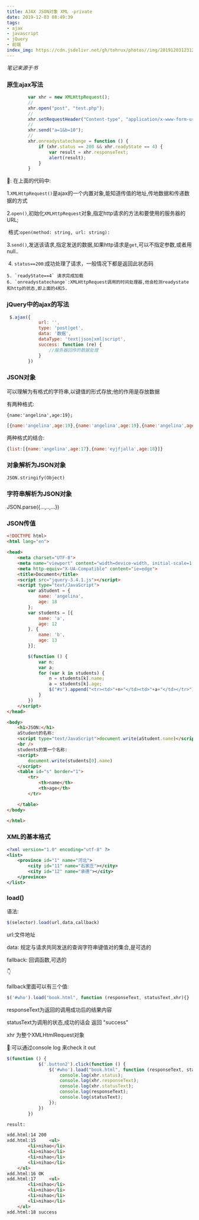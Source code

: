 ```yaml
---
title: AJAX JSON对象 XML -private
date: 2019-12-03 08:49:39
tags:
- ajax
- javascript
- jQuery
- 前端
index_img: https://cdn.jsdelivr.net/gh/tohrux/photos//img/20191203123124.png
---
```


*笔记来源于书*

### 原生ajax写法

```js
      	var xhr = new XMLHttpRequest();
        //
        xhr.open("post", "test.php");
        //
        xhr.setRequestHeader("Content-type", "application/x-www-form-urlencoded");
        //
        xhr.send("a=1&b=10");
        //
        xhr.onreadystatechange = function () {
            if (xhr.status == 200 && xhr.readyState == 4) {
                var result = xhr.responseText;
                alert(result);
            }
        }
```

👩: 在上面的代码中:

​	1.`XMLHttpRequest()`是ajax的一个内置对象,能知道传值的地址,传地数据和传递数据的方式

​	2.`open()`,初始化`XMLHttpRequest`对象,指定http请求的方法和要使用的服务器的URL;

​			格式:`open(method: string, url: string): `

​	3.`send()`,发送该请求,指定发送的数据,如果http请求是`get`,可以不指定参数,或者用null..

​	4. `status==200`:成功处理了请求，一般情况下都是返回此状态码

 	5. `readyState==4` 请求完成加载
 	6. `onreadystatechange`:XMLHttpRequest调用的时间处理器,他会检测readystate和http的状态,即上面的4和5.

### jQuery中的ajax的写法

```js
 $.ajax({
            url: '',
            type: 'post|get',
            data: '数据',
            dataType: 'text|json|xml|script',
            success: function (re) {
                //服务器回传的数据处理
            }
        })
```

### JSON对象

可以理解为有格式的字符串,以键值的形式存放;他的作用是存放数据

有两种格式:

```
{name:'angelina',age:19};
```

```js
[{name:'angelina',age:19},{name:'angelina',age:19},{name:'angelina',age:19}]
```

两种格式的结合:

```js
{list:[{name:'angelina',age:17},{name:'eyjfjalla',age:18}]}
```

### 对象解析为JSON对象

`JSON.stringify(Object)`

### 字符串解析为JSON对象

JSON.parse({...,..,...})

### JSON传值

```html
<!DOCTYPE html>
<html lang="en">

<head>
    <meta charset="UTF-8">
    <meta name="viewport" content="width=device-width, initial-scale=1.0">
    <meta http-equiv="X-UA-Compatible" content="ie=edge">
    <title>Document</title>
    <script src="jquery-3.4.1.js"></script>
    <script type="text/JavaScript">
        var aStudent = {
            name: 'angelina',
            age: 18
        };
        var students = [{
            name: 'a',
            age: 12
        }, {
            name: 'b',
            age: 13
        }];

        $(function () {
            var n;
            var a;
            for (var k in students) {
                n = students[k].name;
                a = students[k].age;
                $("#s").append("<tr><td>"+n+"</td><td>"+a+"</td></tr>");
            }
        })
    </script>
</head>

<body>
    <h1>JSON:</h1>
    aStudent的名称:
    <script type="text/JavaScript">document.write(aStudent.name)</script>
    <br />
    students的第一个名称:
    <script>
        document.write(students[0].name)
    </script>
    <table id="s" border="1">
        <tr>
            <th>name</th>
            <th>age</th>
        </tr>

    </table>
</body>

</html>
```

### XML的基本格式

```xml
<?xml version="1.0" encoding="utf-8" ?>
<list>
    <province id="1" name="河北">
        <city id="11" name="石家庄"></city>
        <city id="12" name="承德"></city>
    </province>
</list>
```

### load()

语法:

```js
$(selector).load(url,data,callback)
```

url:文件地址

data: 规定与请求共同发送的查询字符串键值对的集合,是可选的

fallback: 回调函数,可选的

👇

fallback里面可以有三个值:

```js
$('#who').load("book.html", function (responseText, statusText,xhr){}
```

responseText为返回的调用成功后的结果内容

statusText为调用的状态,成功的话会 返回 "success"

xhr 为整个XMLHtmlRequest对象

👩:可以通过console log 来check it out

```js
$(function () {
            $('.button2').click(function () {
                $('#who').load("book.html", function (responseText, statusText, xhr) {
                    console.log(xhr.status);
                    console.log(xhr.responseText);
                    console.log(xhr.statusText);
                    console.log(responseText);
                    console.log(statusText);
                });
            })
        })
```

```html
result:

xdd.html:14 200
xdd.html:15     <ul>
        <li>nihao</li>
        <li>nihao</li>
        <li>nihao</li>
        <li>nihao</li>
    </ul>
xdd.html:16 OK
xdd.html:17     <ul>
        <li>nihao</li>
        <li>nihao</li>
        <li>nihao</li>
        <li>nihao</li>
    </ul>
xdd.html:18 success
```

